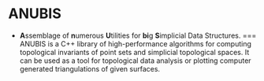 # ANUBIS
* **A**ssemblage of **n**umerous **U**tilities for **bi**g **S**implicial Data Structures.
===
ANUBIS is a C++ library of high-performance algorithms for computing topological invariants of point sets and simplicial topological spaces. It can be used as a tool for topological data analysis or plotting computer generated triangulations of given surfaces. 
